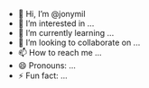 - 👋 Hi, I’m @jonymil
- 👀 I’m interested in ...
- 🌱 I’m currently learning ...
- 💞️ I’m looking to collaborate on ...
- 📫 How to reach me ...
- 😄 Pronouns: ...
- ⚡ Fun fact: ...

<!---
jonymil/jonymil is a ✨ special ✨ repository because its `README.md` (this file) appears on your GitHub profile.
You can click the Preview link to take a look at your changes.
--->
